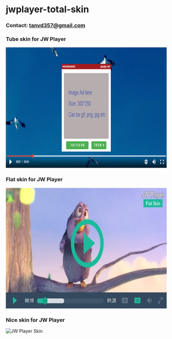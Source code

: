# jwplayer-total-skin

### Contact: tanvd357@gmail.com

### Tube skin for JW Player
<img height="377px" src="https://raw.githubusercontent.com/tankvn/jwplayer-total-skin/master/skin2.jpg" alt="JW Player Tube Skin" title="JW Player Tube Skin"/>

### Flat skin for JW Player
<img height="377px" src="https://raw.githubusercontent.com/tankvn/jwplayer-total-skin/master/flat-jwplayer.jpg" alt="JW Player Flat Skin" title="JW Player Tube Skin"/>


### Nice skin for  JW Player
<img height="175px" src="https://one-onedesigns1.netdna-ssl.com/media/mediaelementjs-skin-large.jpg" alt="JW Player Skin" title="JW Player Skin"/>
